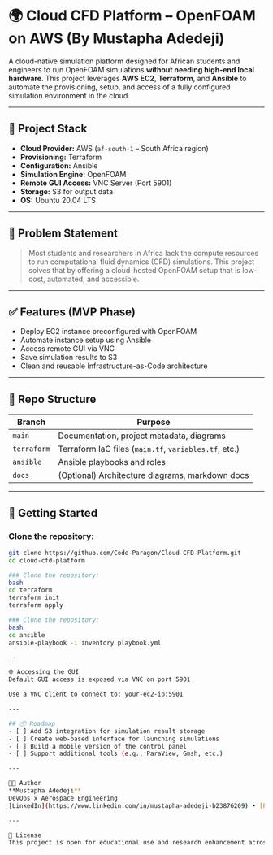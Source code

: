 # 🌍 Cloud CFD Platform – OpenFOAM on AWS (By Mustapha Adedeji)

A cloud-native simulation platform designed for African students and engineers to run OpenFOAM simulations **without needing high-end local hardware**. This project leverages **AWS EC2**, **Terraform**, and **Ansible** to automate the provisioning, setup, and access of a fully configured simulation environment in the cloud.

---

## 🔧 Project Stack

- **Cloud Provider:** AWS (`af-south-1` – South Africa region)
- **Provisioning:** Terraform
- **Configuration:** Ansible
- **Simulation Engine:** OpenFOAM
- **Remote GUI Access:** VNC Server (Port 5901)
- **Storage:** S3 for output data
- **OS:** Ubuntu 20.04 LTS

---

## 🎯 Problem Statement

> Most students and researchers in Africa lack the compute resources to run computational fluid dynamics (CFD) simulations. This project solves that by offering a cloud-hosted OpenFOAM setup that is low-cost, automated, and accessible.

---

## ✅ Features (MVP Phase)
- Deploy EC2 instance preconfigured with OpenFOAM
- Automate instance setup using Ansible
- Access remote GUI via VNC
- Save simulation results to S3
- Clean and reusable Infrastructure-as-Code architecture

---

## 📂 Repo Structure

| Branch       | Purpose |
|--------------|---------|
| `main`       | Documentation, project metadata, diagrams |
| `terraform`  | Terraform IaC files (`main.tf`, `variables.tf`, etc.) |
| `ansible`    | Ansible playbooks and roles |
| `docs`       | (Optional) Architecture diagrams, markdown docs |

---

## 🚀 Getting Started

### Clone the repository:
```bash
git clone https://github.com/Code-Paragon/Cloud-CFD-Platform.git
cd cloud-cfd-platform

### Clone the repository:
bash
cd terraform
terraform init
terraform apply

### Clone the repository:
bash
cd ansible
ansible-playbook -i inventory playbook.yml

---

🌐 Accessing the GUI
Default GUI access is exposed via VNC on port 5901

Use a VNC client to connect to: your-ec2-ip:5901

---

## 📦 Roadmap
- [ ] Add S3 integration for simulation result storage  
- [ ] Create web-based interface for launching simulations  
- [ ] Build a mobile version of the control panel  
- [ ] Support additional tools (e.g., ParaView, Gmsh, etc.)

---

👨‍💻 Author  
**Mustapha Adedeji**  
DevOps x Aerospace Engineering  
[LinkedIn](https://www.linkedin.com/in/mustapha-adedeji-b23876209) • [Portfolio](https://sites.google.com/view/devopsbymustapha/home)

---

📜 License
This project is open for educational use and research enhancement across Africa. Contact for collaboration or university partnerships.
